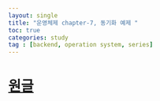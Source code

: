 ```yaml
---
layout: single
title: "운영체제 chapter-7, 동기화 예제 "
toc: true
categories: study
tag : [backend, operation system, series]
---
```


# [원글](https://gangfunction.github.io/study/nineth2/)